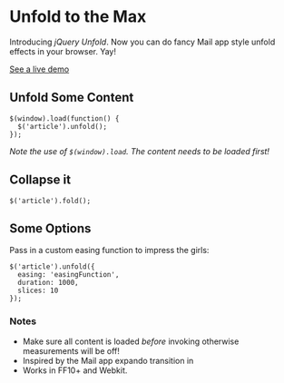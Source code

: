 # Unfold to the Max

Introducing *jQuery Unfold*. Now you can do fancy Mail app style unfold effects in your browser. Yay!

[See a live demo](http://example.net/)

## Unfold Some Content

```
$(window).load(function() {
  $('article').unfold();
});
```

*Note the use of ```$(window).load```. The content needs to be loaded first!*

## Collapse it

```
$('article').fold();
```

## Some Options

Pass in a custom easing function to impress the girls:

```
$('article').unfold({
  easing: 'easingFunction',
  duration: 1000,
  slices: 10 
});
```

### Notes
* Make sure all content is loaded *before* invoking otherwise measurements will be off!
* Inspired by the Mail app expando transition in
* Works in FF10+ and Webkit.